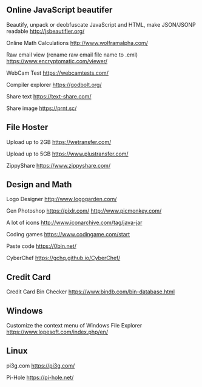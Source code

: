 ## Online JavaScript beautifer
Beautify, unpack or deobfuscate JavaScript and HTML, make JSON/JSONP readable
http://jsbeautifier.org/

Online Math Calculations
http://www.wolframalpha.com/

Raw email view (rename raw email file name to .eml)
https://www.encryptomatic.com/viewer/

WebCam Test
https://webcamtests.com/

Compiler explorer
https://godbolt.org/

Share text
https://text-share.com/

Share image
https://prnt.sc/


## File Hoster 

Upload up to 2GB
https://wetransfer.com/

Upload up to 5GB
https://www.plustransfer.com/

ZippyShare
https://www.zippyshare.com/


## Design and Math

Logo Designer
http://www.logogarden.com/

Gen Photoshop
https://pixlr.com/
http://www.picmonkey.com/

A lot of icons
http://www.iconarchive.com/tag/java-jar

Coding games
https://www.codingame.com/start

Paste code
https://0bin.net/

CyberChef
https://gchq.github.io/CyberChef/


## Credit Card

Credit Card Bin Checker
https://www.bindb.com/bin-database.html


## Windows 

Customize the context menu of Windows File Explorer
https://www.lopesoft.com/index.php/en/


## Linux

pi3g.com
https://pi3g.com/

Pi-Hole
https://pi-hole.net/



